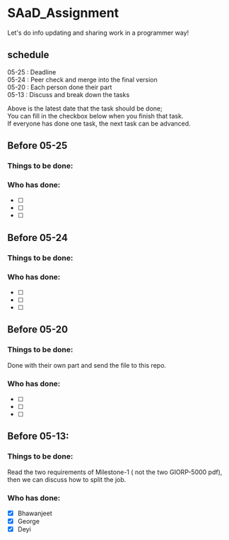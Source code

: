 # SAaD_Assignment
Let's do info updating and sharing work in a programmer way!

## schedule

05-25 : Deadline  
05-24 : Peer check and merge into the final version  
05-20 : Each person done their part  
05-13 : Discuss and break down the tasks

Above is the latest date that the task should be done;   
You can fill in the checkbox below when you finish that task.  
If everyone has done one task, the next task can be advanced.

## Before 05-25
### Things to be done: 
### Who has done:
- [ ] 
- [ ] 
- [ ] 

## Before 05-24
### Things to be done: 
### Who has done:
- [ ] 
- [ ] 
- [ ] 

## Before 05-20 
### Things to be done:   
Done with their own part and send the file to this repo.
### Who has done:
- [ ] 
- [ ] 
- [ ] 

## Before 05-13:
### Things to be done: 
Read the two requirements of Milestone-1 ( not the two GIORP-5000 pdf),
then we can discuss how to split the job.

### Who has done:
- [x] Bhawanjeet
- [x] George
- [x] Deyi
